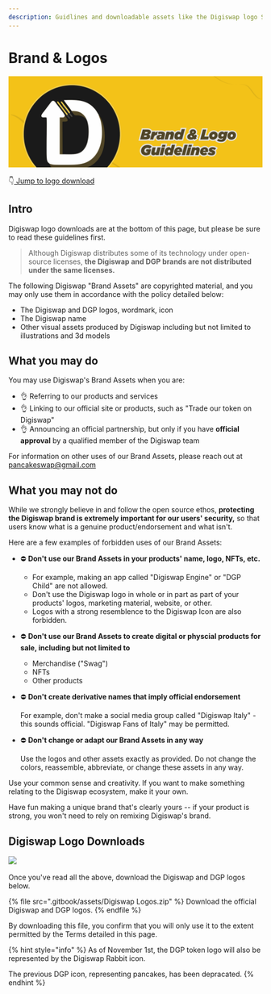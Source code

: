 ```yaml
---
description: Guidlines and downloadable assets like the Digiswap logo SVG
---
```


# Brand & Logos

![](<.gitbook/assets/BrandLogo.png>)

👇[ Jump to logo download](brand.md#pancakeswap-logo-downloads)

## Intro

Digiswap logo downloads are at the bottom of this page, but please be sure to read these guidelines first.

> Although Digiswap distributes some of its technology under open-source licenses, **the Digiswap and DGP brands are not distributed under the same licenses.**

The following Digiswap "Brand Assets" are copyrighted material, and you may only use them in accordance with the policy detailed below:

* The Digiswap and DGP logos, wordmark, icon
* The Digiswap name
* Other visual assets produced by Digiswap including but not limited to illustrations and 3d models

## What you may do

You may use Digiswap's Brand Assets when you are:

* 👌 Referring to our products and services
* 👌 Linking to our official site or products, such as "Trade our token on Digiswap"
* 👌 Announcing an official partnership, but only if you have **official approval** by a qualified member of the Digiswap team

For information on other uses of our Brand Assets, please reach out at pancakeswap@gmail.com

## What you may not do

While we strongly believe in and follow the open source ethos, **protecting the Digiswap brand is extremely important for our users' security,** so that users know what is a genuine product/endorsement and what isn't.

Here are a few examples of forbidden uses of our Brand Assets:

* ⛔️ **Don't use our Brand Assets in your products' name, logo, NFTs, etc.**&#x20;
  * For example, making an app called "Digiswap Engine" or "DGP Child" are not allowed.
  * Don't use the Digiswap logo in whole or in part as part of your products' logos, marketing material, website, or other.
  * Logos with a strong resemblence to the Digiswap Icon are also forbidden.
* ⛔️ **Don't use our Brand Assets to create digital or physcial products for sale, including but not limited to**
  * Merchandise ("Swag")
  * NFTs
  * Other products
*   ⛔️ **Don't create derivative names that imply official endorsement**

    For example, don't make a social media group called "Digiswap Italy" - this sounds official. "Digiswap Fans of Italy" may be permitted.
*   ⛔️ **Don't change or adapt our Brand Assets in any way**

    Use the logos and other assets exactly as provided. Do not change the colors, reassemble, abbreviate, or change these assets in any way.

Use your common sense and creativity. If you want to make something relating to the Digiswap ecosystem, make it your own.

Have fun making a unique brand that's clearly yours -- if your product is strong, you won't need to rely on remixing Digiswap's brand.

## Digiswap Logo Downloads

![](<.gitbook/assets/Frame 4.png>)

Once you've read all the above, download the Digiswap and DGP logos below.

{% file src=".gitbook/assets/Digiswap Logos.zip" %}
Download the official Digiswap and DGP logos.
{% endfile %}

By downloading this file, you confirm that you will only use it to the extent permitted by the Terms detailed in this page.

{% hint style="info" %}
As of November 1st, the DGP token logo will also be represented by the Digiswap Rabbit icon.

The previous DGP icon, representing pancakes, has been depracated.
{% endhint %}

